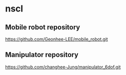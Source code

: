# nscl

## Mobile robot repository
https://github.com/Geonhee-LEE/mobile_robot.git

## Manipulator repository
https://github.com/changhee-Jung/manipulator_6dof.git
